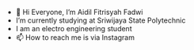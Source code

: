 - 👋 Hi Everyone, I’m Aidil Fitrisyah Fadwi
-  I’m currently studying at Sriwijaya State Polytechnic
- I am an electro engineering student
- 📫 How to reach me is via Instagram


<!---
aidilff/aidilff is a ✨ special ✨ repository because its `README.md` (this file) appears on your GitHub profile.
You can click the Preview link to take a look at your changes.
--->
